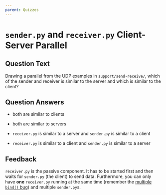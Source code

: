 ```yaml
---
parent: Quizzes
---
```


# `sender.py` and `receiver.py` Client-Server Parallel

## Question Text

Drawing a parallel from the UDP examples in `support/send-receive/`, which of the sender and receiver is similar to the server and which is similar to the client?

## Question Answers

- both are similar to clients

- both are similar to servers

+ `receiver.py` is similar to a server and `sender.py` is similar to a client

- `receiver.py` is similar to a client and `sender.py` is similar to a server

## Feedback

`receiver.py` is the passive component.
It has to be started first and then waits for `sender.py` (the client) to send data.
Furthermore, you can only have **one** `receiver.py` running at the same time (remember the [multiple `bind()` bug](bind-error-cause.md)) and multiple `sender.py`s.
